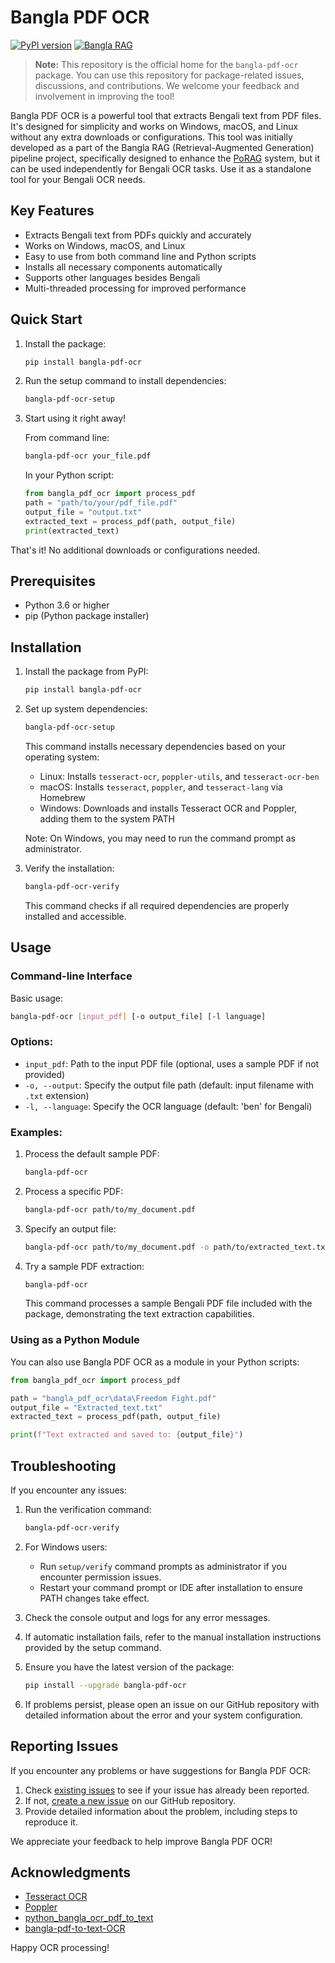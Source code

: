 # Bangla PDF OCR

[![PyPI version](https://badge.fury.io/py/bangla-pdf-ocr.svg)](https://badge.fury.io/py/bangla-pdf-ocr)
[![Bangla RAG](https://img.shields.io/badge/Bangla%20RAG-Visit%20Project-blue)](https://github.com/Bangla-RAG/PoRAG)

> **Note:** This repository is the official home for the `bangla-pdf-ocr` package. You can use this repository for package-related issues, discussions, and contributions. We welcome your feedback and involvement in improving the tool!

Bangla PDF OCR is a powerful tool that extracts Bengali text from PDF files. It's designed for simplicity and works on Windows, macOS, and Linux without any extra downloads or configurations. This tool was initially developed as a part of the Bangla RAG (Retrieval-Augmented Generation) pipeline project, specifically designed to enhance the [PoRAG](https://github.com/Bangla-RAG/PoRAG) system, but it can be used independently for Bengali OCR tasks. Use it as a standalone tool for your Bengali OCR needs.



## Key Features

- Extracts Bengali text from PDFs quickly and accurately
- Works on Windows, macOS, and Linux
- Easy to use from both command line and Python scripts
- Installs all necessary components automatically
- Supports other languages besides Bengali
- Multi-threaded processing for improved performance

## Quick Start

1. Install the package:
   ```bash
   pip install bangla-pdf-ocr
   ```

2. Run the setup command to install dependencies:
   ```bash
   bangla-pdf-ocr-setup
   ```

3. Start using it right away!

   From command line:
   ```bash
   bangla-pdf-ocr your_file.pdf
   ```

   In your Python script:
   ```python
   from bangla_pdf_ocr import process_pdf
   path = "path/to/your/pdf_file.pdf"
   output_file = "output.txt"
   extracted_text = process_pdf(path, output_file)
   print(extracted_text)
   ```

That's it! No additional downloads or configurations needed.

## Prerequisites

- Python 3.6 or higher
- pip (Python package installer)

## Installation

1. Install the package from PyPI:
   ```bash
   pip install bangla-pdf-ocr
   ```

2. Set up system dependencies:
   ```bash
   bangla-pdf-ocr-setup
   ```
   This command installs necessary dependencies based on your operating system:
   - Linux: Installs `tesseract-ocr`, `poppler-utils`, and `tesseract-ocr-ben`
   - macOS: Installs `tesseract`, `poppler`, and `tesseract-lang` via Homebrew
   - Windows: Downloads and installs Tesseract OCR and Poppler, adding them to the system PATH

   Note: On Windows, you may need to run the command prompt as administrator.

3. Verify the installation:
   ```bash
   bangla-pdf-ocr-verify
   ```
   This command checks if all required dependencies are properly installed and accessible.

## Usage

### Command-line Interface

Basic usage:
```bash
bangla-pdf-ocr [input_pdf] [-o output_file] [-l language]
```

### Options:
- `input_pdf`: Path to the input PDF file (optional, uses a sample PDF if not provided)
- `-o, --output`: Specify the output file path (default: input filename with `.txt` extension)
- `-l, --language`: Specify the OCR language (default: 'ben' for Bengali)

### Examples:

1. Process the default sample PDF:
   ```bash
   bangla-pdf-ocr
   ```

2. Process a specific PDF:
   ```bash
   bangla-pdf-ocr path/to/my_document.pdf
   ```

3. Specify an output file:
   ```bash
   bangla-pdf-ocr path/to/my_document.pdf -o path/to/extracted_text.txt
   ```

4. Try a sample PDF extraction:
   ```bash
   bangla-pdf-ocr
   ```
   This command processes a sample Bengali PDF file included with the package, demonstrating the text extraction capabilities.

### Using as a Python Module

You can also use Bangla PDF OCR as a module in your Python scripts:

```python
from bangla_pdf_ocr import process_pdf

path = "bangla_pdf_ocr\data\Freedom Fight.pdf"
output_file = "Extracted_text.txt"
extracted_text = process_pdf(path, output_file)

print(f"Text extracted and saved to: {output_file}")
```

## Troubleshooting

If you encounter any issues:

1. Run the verification command:
   ```bash
   bangla-pdf-ocr-verify
   ```

2. For Windows users:
   - Run `setup/verify` command prompts as administrator if you encounter permission issues.
   - Restart your command prompt or IDE after installation to ensure PATH changes take effect.

3. Check the console output and logs for any error messages.

4. If automatic installation fails, refer to the manual installation instructions provided by the setup command.

5. Ensure you have the latest version of the package:
   ```bash
   pip install --upgrade bangla-pdf-ocr
   ```

6. If problems persist, please open an issue on our GitHub repository with detailed information about the error and your system configuration.

## Reporting Issues

If you encounter any problems or have suggestions for Bangla PDF OCR:

1. Check [existing issues](https://github.com/asiff00/bangla-pdf-ocr/issues) to see if your issue has already been reported.
2. If not, [create a new issue](https://github.com/asiff00/bangla-pdf-ocr/issues/new) on our GitHub repository.
3. Provide detailed information about the problem, including steps to reproduce it.

We appreciate your feedback to help improve Bangla PDF OCR!

## Acknowledgments

- [Tesseract OCR](https://github.com/tesseract-ocr/tesseract)
- [Poppler](https://poppler.freedesktop.org/)
- [python_bangla_ocr_pdf_to_text](https://github.com/shihabshahid/python_bangla_ocr_pdf_to_text)
- [bangla-pdf-to-text-OCR](https://github.com/pritomshad/bangla-pdf-to-text-OCR)

Happy OCR processing!
